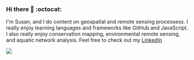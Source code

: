 ### Hi there 👋 :octocat: 

I'm Susan, and I do content on geospatial and remote sensing processess. I really enjoy learning languages and frameworks like GitHub and JavaScript. I also really enjoy conservation mapping, environmental remote sensing, and aquatic network analysis. 
Feel free to check out my [LinkedIn](www.linkedin.com/in/susan-jarvis-a634a5213) 

![](images/ezgif.com-gif-maker.gif)
